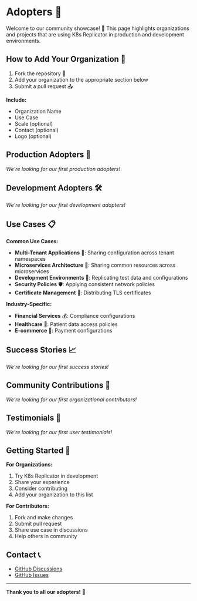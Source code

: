 # Adopters 🏢

Welcome to our community showcase! 🌟 This page highlights organizations and projects that are using K8s Replicator in production and development environments.

## How to Add Your Organization 📝

1. Fork the repository 🍴
2. Add your organization to the appropriate section below
3. Submit a pull request 📤

**Include:**

- Organization Name
- Use Case
- Scale (optional)
- Contact (optional)
- Logo (optional)

## Production Adopters 🚀

_We're looking for our first production adopters!_

## Development Adopters 🛠️

_We're looking for our first development adopters!_

## Use Cases 📋

**Common Use Cases:**

- **Multi-Tenant Applications** 🏢: Sharing configuration across tenant namespaces
- **Microservices Architecture** 🔧: Sharing common resources across microservices
- **Development Environments** 🧪: Replicating test data and configurations
- **Security Policies** 🛡️: Applying consistent network policies
- **Certificate Management** 🔐: Distributing TLS certificates

**Industry-Specific:**

- **Financial Services** 💰: Compliance configurations
- **Healthcare** 🏥: Patient data access policies
- **E-commerce** 🛒: Payment configurations

## Success Stories 📈

_We're looking for our first success stories!_

## Community Contributions 🤝

_We're looking for our first organizational contributors!_

## Testimonials 💬

_We're looking for our first user testimonials!_

## Getting Started 🚀

**For Organizations:**

1. Try K8s Replicator in development
2. Share your experience
3. Consider contributing
4. Add your organization to this list

**For Contributors:**

1. Fork and make changes
2. Submit pull request
3. Share use case in discussions
4. Help others in community

## Contact 📞

- [GitHub Discussions](https://github.com/nadundesilva/k8s-replicator/discussions)
- [GitHub Issues](https://github.com/nadundesilva/k8s-replicator/issues/new)

---

**Thank you to all our adopters!** 🙏
